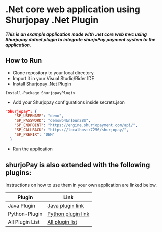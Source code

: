 # .Net core web application using Shurjopay .Net Plugin 

##### This is an example application made with .net core web mvc using Shurjopay dotnet plugin to integrate shurjoPay payment system to the application.

## How to Run

- Clone repository to your local directory.
- Import it in your  Visual Studio/Rider IDE
- Install [Shurjopay .Net Plugin](https://www.nuget.org/packages/ShurjopayPlugin/)
```
Install-Package ShurjopayPlugin
```
- Add your Shurjopay configurations inside secrets.json
```json
"Shurjopay": {
    "SP_USERNAME": "demo",
    "SP_PASSWORD": "demowb4&n$6un28$",
    "SP_ENDPOINT": "https://engine.shurjopayment.com/api/",
    "SP_CALLBACK": "https://localhost:7256/shurjopay/",
    "SP_PREFIX": "DEM"
  }
```
- Run the application



## shurjoPay is also extended with the following plugins:
Instructions on how to use them in your own application are linked below.

| Plugin | Link |
| ------ | ------ |
| Java Plugin | [Java plugin link](https://github.com/shurjopay-plugins/sp-plugin-java) |
| Python-Plugin |[Python plugin link](https://github.com/shurjopay-plugins/sp-plugin-python) |
| All Plugin List| [All plugin list](https://github.com/shurjopay-plugins) |



